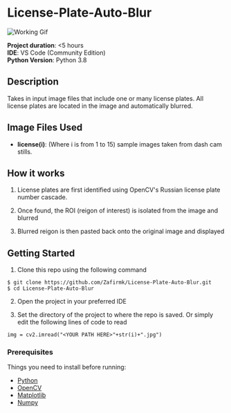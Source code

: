 # License-Plate-Auto-Blur

![Working Gif](https://github.com/Zafirmk/License-Plate-Auto-Blur/blob/master/WorkingGIF.gif)  

**Project duration**: <5 hours   
**IDE**: VS Code (Community Edition)  
**Python Version**: Python 3.8


## Description
Takes in input image files that include one or many license plates. All license plates are located in the image and automatically blurred.

## Image Files Used  
* **license(i)**: (Where i is from 1 to 15) sample images taken from dash cam stills.

## How it works
1. License plates are first identified using OpenCV's Russian license plate number cascade.  

2. Once found, the ROI (reigon of interest) is isolated from the image and blurred

3. Blurred reigon is then pasted back onto the original image and displayed 

## Getting Started

1. Clone this repo using the following command  
```
$ git clone https://github.com/Zafirmk/License-Plate-Auto-Blur.git
$ cd License-Plate-Auto-Blur
```
2. Open the project in your preferred IDE  

3. Set the directory of the project to where the repo is saved. Or simply edit the following lines of code to read
```
img = cv2.imread("<YOUR PATH HERE>"+str(i)+".jpg")
```

### Prerequisites
Things you need to install before running:
*  [Python](https://www.python.org/)
*  [OpenCV](https://opencv.org/)
*  [Matplotlib](https://matplotlib.org/)
*  [Numpy](https://numpy.org/)
